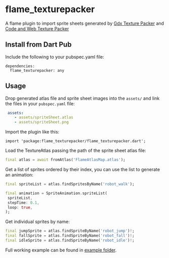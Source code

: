 # flame_texturepacker

A flame plugin to import sprite sheets generated by [Gdx Texture Packer][2] and [Code and Web Texture Packer][1]

## Install from Dart Pub

Include the following to your pubspec.yaml file:
```
dependencies:
  flame_texturepacker: any
 ```
 
## Usage
 
Drop generated atlas file and sprite sheet images into the  `assets/` and link the files in your `pubspec.yaml` file:
 
```yaml
 assets:
    - assets/spriteSheet.atlas
    - assets/spriteSheet.png
 ```
 
Import the plugin like this:

`import 'package:flame_texturepacker/flame_texturepacker.dart';`
 
Load the TextureAtlas passing the path of the sprite sheet atlas file:

```Dart
final atlas = await fromAtlas('FlameAtlasMap.atlas');
```

Get a list of sprites ordered by their index, you can use the list to generate an animation:
 
```Dart
final spriteList = atlas.findSpritesByName('robot_walk');

final animation = SpriteAnimation.spriteList(
 spriteList,
 stepTime: 0.1,
 loop: true,
);
 ```

Get individual sprites by name:

```Dart
final jumpSprite = atlas.findSpriteByName('robot_jump')!;
final fallSprite = atlas.findSpriteByName('robot_fall')!;
final idleSprite = atlas.findSpriteByName('robot_idle')!;
```

Full working example can be found in [example folder][3].

[1]: https://www.codeandweb.com/texturepacker 'Code & Web Texture Packer'
[2]: https://github.com/crashinvaders/gdx-texture-packer-gui 'Gdx Texture Packer'
[3]: /example/lib/main.dart 'Full working example'